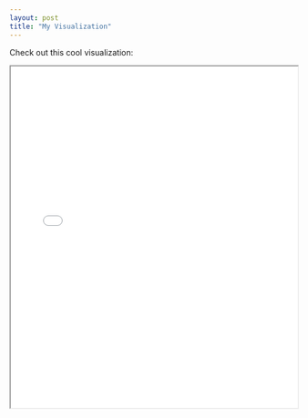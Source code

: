 ```yaml
---
layout: post
title: "My Visualization"
---
```


Check out this cool visualization:

<iframe src="visualization_notebook.html" width="100%" height="600px"></iframe>
